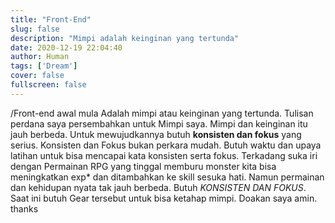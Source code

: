 ```yaml
---
title: "Front-End"
slug: false
description: "Mimpi adalah keinginan yang tertunda"
date: 2020-12-19 22:04:40
author: Human
tags: ['Dream']
cover: false
fullscreen: false
---
```

/Front-end awal mula Adalah mimpi atau keinginan yang tertunda. Tulisan perdana saya persembahkan untuk Mimpi saya.
Mimpi dan keinginan itu jauh berbeda. Untuk mewujudkannya butuh **konsisten dan fokus** yang serius. Konsisten dan Fokus bukan perkara mudah. Butuh waktu dan upaya latihan untuk bisa mencapai kata konsisten serta fokus. Terkadang suka iri dengan Permainan RPG yang tinggal memburu monster kita bisa meningkatkan exp* dan ditambahkan ke skill sesuka hati. Namun permainan dan kehidupan nyata tak jauh berbeda. Butuh _KONSISTEN DAN FOKUS_. Saat ini butuh Gear tersebut untuk bisa ketahap mimpi. Doakan saya amin. thanks

